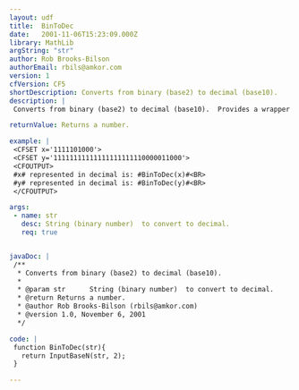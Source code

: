```yaml
---
layout: udf
title:  BinToDec
date:   2001-11-06T15:23:09.000Z
library: MathLib
argString: "str"
author: Rob Brooks-Bilson
authorEmail: rbils@amkor.com
version: 1
cfVersion: CF5
shortDescription: Converts from binary (base2) to decimal (base10).
description: |
 Converts from binary (base2) to decimal (base10).  Provides a wrapper around the BIF InputBaseN.  Converts both positive and negative numbers.

returnValue: Returns a number.

example: |
 <CFSET x='1111101000'>
 <CFSET y='11111111111111111111110000011000'>
 <CFOUTPUT>
 #x# represented in decimal is: #BinToDec(x)#<BR>
 #y# represented in decimal is: #BinToDec(y)#<BR>
 </CFOUTPUT>

args:
 - name: str
   desc: String (binary number)  to convert to decimal.
   req: true


javaDoc: |
 /**
  * Converts from binary (base2) to decimal (base10).
  * 
  * @param str      String (binary number)  to convert to decimal. 
  * @return Returns a number. 
  * @author Rob Brooks-Bilson (rbils@amkor.com) 
  * @version 1.0, November 6, 2001 
  */

code: |
 function BinToDec(str){
   return InputBaseN(str, 2);
 }

---
```


